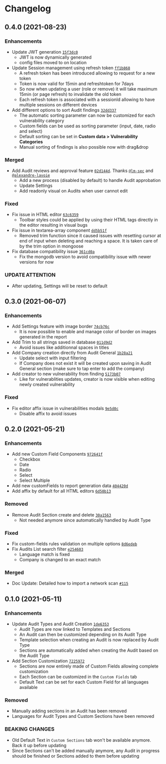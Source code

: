 # Changelog

## 0.4.0 (2021-08-23)

### Enhancements

- Update JWT generation [`15f3dc0`](https://github.com/pwndoc/pwndoc/commit/15f3dc0e212eda465e05fda0feb002d1bce2939d)
    - JWT is now dynamically generated
    - config files moved to on location
- Update Session management using refresh token [`ff1b868`](https://github.com/pwndoc/pwndoc/commit/ff1b868cec55f5b6c7a91e15a2b0b1f4324121ab)
    - A refresh token has been introduced allowing to request for a new token
    - Token is now valid for 15min and refreshtoken for 7days
    - So now when updating a user (role or remove) it will take maximum 15min (or page refresh) to invalidate the old token
    - Each refresh token is associated with a sessionId allowing to have multiple sessions on different devices
- Add different options to sort Audit findings [`32dd337`](https://github.com/pwndoc/pwndoc/commit/32dd3373695dd1d3d4c1e6d045540ab06631f6d7)
    - The automatic sorting parameter can now be customized for each vulnerability category
    - Custom fields can be used as sorting parameter (input, date, radio and select)
    - Default sorting can be set in **Custom data > Vulnerability Categories**
    - Manual sorting of findings is also possible now with drag&drop

### Merged
- Add Audit reviews and approval feature [`02d144d`](https://github.com/pwndoc/pwndoc/commit/02d144db4b58aec98a9870f5b7743589754298ce). Thanks [`@lm-sec`](https://github.com/lm-sec) and [`@alexandre-lavoie`](https://github.com/alexandre-lavoie)
    - Add a new process (disabled by default) to handle Audit approbation
    - Update Settings
    - Add readonly visual on Audits when user cannot edit

### Fixed

- Fix issue in HTML editor [`63c6359`](https://github.com/pwndoc/pwndoc/commit/63c6359bbadfd220646e04972e9e8afa8051e0d2)
    - Toolbar styles could be applied by using their HTML tags directly in the editor resulting in visual bugs
- Fix issue in textarea-array component [`dd5b51f`](https://github.com/pwndoc/pwndoc/commit/dd5b51f18d7bd8ec67cb55fa4b1c298b5a8ebce9)
    - Removed trim function since it caused issues with resetting cursor at end of input when deleting and reaching a space. It is taken care of by the trim option in mongoose
- Fix database compatibility issue [`361cd0a`](https://github.com/pwndoc/pwndoc/commit/361cd0a8171bafc5cab3ab6db67b0d1f0f03832f)
    - Fix the mongodb version to avoid compatibility issue with newer versions for now

### UPDATE ATTENTION

- After updating, Settings will be reset to default

## 0.3.0 (2021-06-07)

### Enhancements

- Add Settings feature with image border [`74cb76c`](https://github.com/pwndoc/pwndoc/commit/74cb76c92e78234e156e70693dd635a58fb66ea1)
    -  It is now possible to enable and manage color of border on images generated in the report
- Add Trim to all strings saved in database [`011d9d2`](https://github.com/pwndoc/pwndoc/commit/011d9d2b5c05cc5925af9478da0e0bee77f8aa93)
    - Avoid issues like additionnal spaces in titles
- Add Company creation directly from Audit General [`1b28a21`](https://github.com/pwndoc/pwndoc/commit/1b28a218172d9b9e38d4a3cb39c0d563ccad95fb)
    - Update select with input filtering
    - If Company does not exist it will be created upon saving in Audit General section (make sure to tap enter to add the company)
- Add creator to new vulnerability from finding [`5173b07`](https://github.com/pwndoc/pwndoc/commit/5173b0752271f2f71e3fb7f56e7a60d0080230ac)
    - Like for vulnerablities updates, creator is now visible when editing newly created vulnerability

### Fixed

- Fix editor affix issue in vulnerabilities modals [`9e5d0c`](https://github.com/pwndoc/pwndoc/commit/9e5d0c64e418a6dca1f53f66365bc87ba2fa9af8)
    - Disable affix to avoid issues

## 0.2.0 (2021-05-21)

### Enhancements

- Add new Custom Field Components [`972641f`](https://github.com/pwndoc/pwndoc/commit/972641f8932ad046f3970f9bdb3bc10a22b5997c)
    - Checkbox
    - Date
    - Radio
    - Select
    - Select Multiple
- Add new customFields to report generation data [`404420d`](https://github.com/pwndoc/pwndoc/commit/404420dae58f582082ad2bb13904b402b9dccb1e)
- Add affix by default for all HTML editors [`6d50b13`](https://github.com/pwndoc/pwndoc/commit/6d50b1365649b281ed7ef5549de1683f34d5945e)

### Removed

- Remove Audit Section create and delete [`30a1563`](https://github.com/pwndoc/pwndoc/commit/30a1563231fb255198a1f2c16f64810fbfa0c271)
    - Not needed anymore since automatically handled by Audit Type

### Fixed

- Fix custom-fields rules validation on multiple options [`8d6edeb`](https://github.com/pwndoc/pwndoc/commit/8d6edeb8c0a9a70af503ef3ecab10ad42663b73b)
- Fix Audits List search filter [`e254603`](https://github.com/pwndoc/pwndoc/commit/e254603b9ef8d64b228cc8f623cc7bee1c0281de)
    - Language match is fixed
    - Company is changed to an exact match

### Merged

- Doc Update: Detailed how to import a network scan [`#115`](https://github.com/pwndoc/pwndoc/pull/115)

## 0.1.0 (2021-05-11)

### Enhancements

- Update Audit Types and Audit Creation [`1de6353`](https://github.com/pwndoc/pwndoc/commit/1de6353b9e9a6f12567ccb12a179816392dcbafc)
    - Audit Types are now linked to Templates and Sections
    - An Audit can then be customized depending on its Audit Type
    - Template selection when creating an Audit is now replaced by Audit Type
    - Sections are automatically added when creating the Audit based on the Audit Type
- Add Section Customization [`7225972`](https://github.com/pwndoc/pwndoc/commit/72259724905c2fa246209807e2e41ef46ec3703d)
    - Sections are now entirely made of Custom Fields allowing complete customization
    - Each Section can be customized in the `Custom Fields` tab
    - Default Text can be set for each Custom Field for all languages available

### Removed

- Manually adding sections in an Audit has been removed
- Languages for Audit Types and Custom Sections have been removed

### BEAKING CHANGES

- Old Default Text in `Custom Sections` tab won't be available anymore. Back it up before updating
- Since Sections can't be added manually anymore, any Audit in progress should be finished or Sections added to them before updating